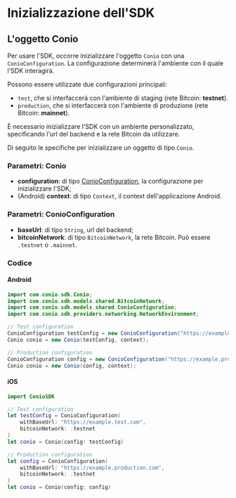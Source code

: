 # Inizializzazione dell'SDK

## L'oggetto Conio

Per usare l'SDK, occorre inizializzare l'oggetto `Conio` con una `ConioConfiguration`. La configurazione determinerà l'ambiente con il quale l'SDK interagirà.

Possono essere utilizzate due configurazioni principali:

- `test`, che si interfaccerà con l'ambiente di staging (rete Bitcoin: **testnet**).
- `production`, che si interfaccerà con l'ambiente di produzione (rete Bitcoin: **mainnet**).

È necessario inizializzare l'SDK con un ambiente personalizzato, specificando l'url del backend e la rete Bitcoin da utilizzare.

Di seguito le specifiche per inizializzare un oggetto di tipo `Conio`.

### Parametri: **Conio**

- **configuration**: di tipo [ConioConfiguration](#parametri-conioconfiguration), la configurazione per inizializzare l'SDK;
- (Android) **context**: di tipo `Context`, il context dell'applicazione Android.

### Parametri: ConioConfiguration

- **baseUrl**: di tipo `String`, url del backend;
- **bitcoinNetwork**: di tipo `BitcoinNetwork`, la rete Bitcoin. Può essere `.testnet` o `.mainnet`.

### Codice

#### Android
```java
import com.conio.sdk.Conio;
import com.conio.sdk.models.shared.BitcoinNetwork;
import com.conio.sdk.models.shared.ConioConfiguration;
import com.conio.sdk.providers.networking.NetworkEnvironment;

// Test configuration
ConioConfiguration testConfig = new ConioConfiguration("https://example.test.com", BitcoinNetwork.TESTNET);
Conio conio = new Conio(testConfig, context);

// Production configuration
ConioConfiguration config = new ConioConfiguration("https://example.production.com", BitcoinNetwork.MAINNET);
Conio conio = new Conio(config, context);
```

#### iOS
```swift
import ConioSDK

// Test configuration
let testConfig = ConioConfiguration(
    withBaseUrl: "https://example.test.com",
    bitcoinNetwork: .testnet
)
let conio = Conio(config: testConfig)

// Production configuration
let config = ConioConfiguration(
    withBaseUrl: "https://example.production.com",
    bitcoinNetwork: .testnet
)
let conio = Conio(config: config)
```
